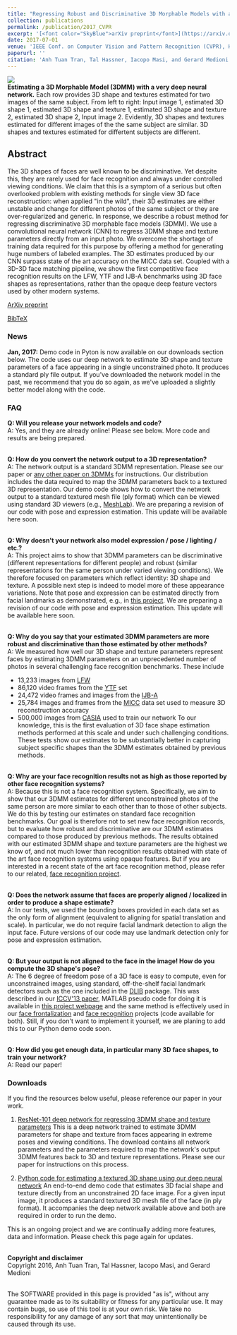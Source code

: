 ```yaml
---
title: "Regressing Robust and Discriminative 3D Morphable Models with a very Deep Neural Network"
collection: publications
permalink: /publication/2017_CVPR
excerpt: '[<font color="SkyBlue">arXiv preprint</font>](https://arxiv.org/abs/1612.04904)'
date: 2017-07-01
venue: 'IEEE Conf. on Computer Vision and Pattern Recognition (CVPR), Honolulu'
paperurl: ''
citation: 'Anh Tuan Tran, Tal Hassner, Iacopo Masi, and Gerard Medioni. (2017). &quot;Regressing Robust and Discriminative 3D Morphable Models with a very Deep Neural Network.&quot; <i>IEEE Conf. on Computer Vision and Pattern Recognition (CVPR), Honolulu</i>.'
---
```


<img src='https://osnathassner.github.io/talhassner/projects/CNN3DMM/teaser4.jpg'><br/>
<b>Estimating a 3D Morphable Model (3DMM) with a very deep neural network.</b> Each row provides 3D shape and textures estimated for two images of the same subject. From left to right: Input image 1, estimated 3D shape 1, estimated 3D shape and texture 1, estimated 3D shape and texture 2, estimated 3D shape 2, Input image 2. Evidently, 3D shapes and textures estimated for different images of the the same subject are similar. 3D shapes and textures estimated for differtent subjects are different.

Abstract
------
The 3D shapes of faces are well known to be discriminative. Yet despite this, they are rarely used for face recognition and always under controlled viewing conditions. We claim that this is a symptom of a serious but often overlooked problem with existing methods for single view 3D face reconstruction: when applied "in the wild", their 3D estimates are either unstable and change for different photos of the same subject or they are over-regularized and generic. In response, we describe a robust method for regressing discriminative 3D morphable face models (3DMM). We use a convolutional neural network (CNN) to regress 3DMM shape and texture parameters directly from an input photo. We overcome the shortage of training data required for this purpose by offering a method for generating huge numbers of labeled examples. The 3D estimates produced by our CNN surpass state of the art accuracy on the MICC data set. Coupled with a 3D-3D face matching pipeline, we show the first competitive face recognition results on the LFW, YTF and IJB-A benchmarks using 3D face shapes as representations, rather than the opaque deep feature vectors used by other modern systems.

[ArXiv preprint](https://arxiv.org/abs/1612.04904)

[BibTeX](https://osnathassner.github.io/talhassner/projects/CNN3DMM/BibTeX.txt)

### News
<b>Jan, 2017:</b> Demo code in Pyton is now available on our downloads section below. The code uses our deep network to estimate 3D shape and texture parameters of a face appearing in a single unconstrained photo. It produces a standard ply file output. If you've downloaded the network model in the past, we recommend that you do so again, as we've uploaded a slightly better model along with the code.

### FAQ
<b>Q: Will you release your network models and code?</b><br/>
A: Yes, and they are already online! Please see below. More code and results are being prepared.

<br/><b>Q: How do you convert the network output to a 3D representation?</b><br/>
A: The network output is a standard 3DMM representation. Please see our paper or [any other paper on 3DMMs](https://scholar.google.com/scholar?hl=en&q=3D+morphable+face+models) for instructions. Our distribution includes the data required to map the 3DMM parameters back to a textured 3D representation. Our demo code shows how to convert the network output to a standard textured mesh file (ply format) which can be viewed using standard 3D viewers (e.g., [MeshLab](http://www.meshlab.net/)). We are preparing a revision of our code with pose and expression estimation. This update will be available here soon.

<br/><b>Q: Why doesn't your network also model expression / pose / lighting / etc.?</b><br/>
A: This project aims to show that 3DMM parameters can be discriminative (different representations for different people) and robust (similar representations for the same person under varied viewing conditions). We therefore focused on parameters which reflect identity: 3D shape and texture. A possible next step is indeed to model more of these appearance variations. Note that pose and expression can be estimated directly from facial landmarks as demonstrated, e.g., in [this project](https://www.openu.ac.il/home/hassner/projects/poses). We are preparing a revision of our code with pose and expression estimation. This update will be available here soon.

<br/><b>Q: Why do you say that your estimated 3DMM parameters are more robust and discriminative than those estimated by other methods?</b><br/>
A: We measured how well our 3D shape and texture parameters represent faces by estimating 3DMM parameters on an unprecedented number of photos in several challenging face recognition benchmarks. These include
- 13,233 images from [LFW](http://vis-www.cs.umass.edu/lfw/)
- 86,120 video frames from the [YTF](https://www.cs.tau.ac.il/~wolf/ytfaces/) set
- 24,472 video frames and images from the [IJB-A](https://www.nist.gov/itl/iad/image-group/ijba-dataset-request-form)
- 25,784 images and frames from the [MICC](http://www.micc.unifi.it/masi/research/ffd/) data set used to measure 3D reconstruction accuracy
- 500,000 images from [CASIA](http://www.cbsr.ia.ac.cn/english/CASIA-WebFace-Database.html) used to train our network
To our knowledge, this is the first evaluation of 3D face shape estimation methods performed at this scale and under such challenging conditions. These tests show our estimates to be substantially better in capturing subject specific shapes than the 3DMM estimates obtained by previous methods.

<br/><b>Q: Why are your face recognition results not as high as those reported by other face recognition systems?</b><br/>
A: Because this is not a face recognition system.
Specifically, we aim to show that our 3DMM estimates for different unconstrained photos of the same person are more similar to each other than to those of other subjects. We do this by testing our estimates on standard face recognition benchmarks. Our goal is therefore not to set new face recognition records, but to evaluate how robust and discriminative are our 3DMM estimates compared to those produced by previous methods. The results obtained with our estimated 3DMM shape and texture parameters are the highest we know of, and not much lower than recognition results obtained with state of the art face recognition systems using opaque features. 
But if you are interested in a recent state of the art face recognition method, please refer to our related, [face recognition project](https://osnathassner.github.io/talhassner/publication/2016_ECCV_1).

<br/><b>Q: Does the network assume that faces are properly aligned / localized in order to produce a shape estimate?</b><br/>
A: In our tests, we used the bounding boxes provided in each data set as the only form of alignment (equivalent to aligning for spatial translation and scale). In particular, we do not require facial landmark detection to align the input face. Future versions of our code may use landmark detection only for pose and expression estimation.

<br/><b>Q: But your output is not aligned to the face in the image! How do you compute the 3D shape's pose?</b><br/>
A: The 6 degree of freedom pose of a 3D face is easy to compute, even for unconstrained images, using standard, off-the-shelf facial landmark detectors such as the one included in the [DLIB](http://blog.dlib.net/2014/08/real-time-face-pose-estimation.html) package. This was described in our [ICCV'13 paper](https://osnathassner.github.io/talhassner/publication/2013_ICCV), MATLAB pseudo code for doing it is available in [this project webpage](https://www.openu.ac.il/home/hassner/projects/poses) and the same method is effectively used in our [face frontalization](https://osnathassner.github.io/talhassner/publication/2015_CVPR_1) and [face recognition](https://osnathassner.github.io/talhassner/publication/2016_ECCV_1) projects (code available for both). 
Still, if you don't want to implement it yourself, we are planing to add this to our Python demo code soon.

<br/><b>Q: How did you get enough data, in particular many 3D face shapes, to train your network? </b><br/>
A: Read our paper!

### Downloads
If you find the resources below useful, please reference our paper in your work.

1. [ResNet-101 deep network for regressing 3DMM shape and texture parameters](https://goo.gl/8OnQKx)
This is a deep network trained to estimate 3DMM parameters for shape and texture from faces appearing in extreme poses and viewing conditions. The download contains all network parameters and the parameters required to map the network's output 3DMM features back to 3D and texture representations. Please see our paper for instructions on this process.

2. [Python code for estimating a textured 3D shape using our deep neural network](https://github.com/anhttran/3dmm_cnn)
An end-to-end demo code that estimates 3D facial shape and texture directly from an unconstrained 2D face image. For a given input image, it produces a standard textured 3D mesh file of the face (in ply format). It accompanies the deep network available above and both are required in order to run the demo.

This is an ongoing project and we are continually adding more features, data and information. Please check this page again for updates.

<br/><b>Copyright and disclaimer</b><br/>
Copyright 2016, Anh Tuan Tran, Tal Hassner, Iacopo Masi, and Gerard Medioni 

<br/>The SOFTWARE provided in this page is provided "as is", without any guarantee made as to its suitability or fitness for any particular use. It may contain bugs, so use of this tool is at your own risk. We take no responsibility for any damage of any sort that may unintentionally be caused through its use.
